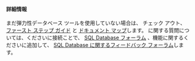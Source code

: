 #### 詳細情報

まだ弾力性データベース ツールを使用していない場合は、 チェック アウト、 [ファースト ステップ ガイド](../articles/sql-database/sql-database-elastic-scale-get-started.md) と [ドキュメント マップ](../articles/sql-database/sql-database-elastic-scale-documentation-map.md)します。 に関する質問については、くださいに接続ことで、 [SQL Database フォーラム](http://social.msdn.microsoft.com/forums/azure/home?forum=ssdsgetstarted) 、機能に関するくださいに追加して、 [SQL Database に関するフィードバック フォーラム](http://feedback.azure.com/forums/217321-sql-database)します。





